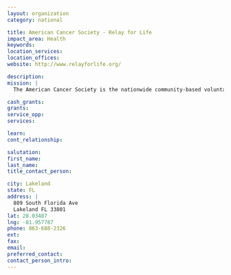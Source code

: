 ```yaml
---
layout: organization
category: national

title: American Cancer Society - Relay for Life
impact_area: Health
keywords: 
location_services: 
location_offices: 
website: http://www.relayforlife.org/

description: 
mission: |
  The American Cancer Society is the nationwide community-based voluntary health organization dedicated to eliminating cancer as a major health problem by preventing cancer, saving lives, and diminishing suffering from cancer, through research, education, advocacy, and service. 

cash_grants: 
grants: 
service_opp: 
services: 

learn: 
cont_relationship: 

salutation: 
first_name: 
last_name: 
title_contact_person: 

city: Lakeland
state: FL
address: |
  809 South Florida Ave  
  Lakeland FL 33801
lat: 28.03487
lng: -81.957787
phone: 863-688-2326
ext: 
fax: 
email: 
preferred_contact: 
contact_person_intro: 
---
```

